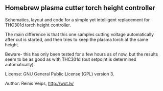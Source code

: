 Homebrew plasma cutter torch height controller
--------------------------------------------------

Schematics, layout and code for a simple yet intelligent replacement for THC301d
torch height controller.

The main difference is that this one samples cutting voltage automatically
after cut is started, and then tries to keep the plasma torch at the same
height.

Beware- this has only been tested for a few hours as of now, but the results
seem to be as good as with THC301d (but setpoint is determined automatically).


License: GNU General Public License (GPL) version 3.

Author: Reinis Veips, http://wot.lv/
